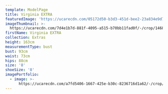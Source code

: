 ```yaml
---
template: ModelPage
title: Virginia EXTRA
featuredImage: 'https://ucarecdn.com/05172d50-b3d3-451d-bee2-23a834e9d735/'
imageThumbnail: >-
  https://ucarecdn.com/7d4e1b7d-881f-4095-a515-b70bb11fad0f/-/crop/1468x1810/220,396/-/preview/
firstName: Virginia EXTRA
collection: Extras
height: 163cm
measurementType: bust
bust: 93cm
waist: 73cm
hips: 88cm
size: '8'
shoeSize: '8'
imagePortfolio:
  - image: >-
      https://ucarecdn.com/a7fd5406-1667-425e-b30c-8236716d1a62/-/crop/1566x2001/166,308/-/preview/
---
```


